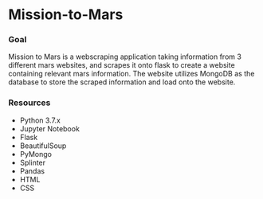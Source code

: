 # Mission-to-Mars

### Goal
Mission to Mars is a webscraping application taking information from 3 different mars websites, and scrapes it onto flask to create a website containing relevant mars information.
The website utilizes MongoDB as the database to store the scraped information and load onto the website.

### Resources
- Python 3.7.x
- Jupyter Notebook
- Flask
- BeautifulSoup
- PyMongo
- Splinter
- Pandas
- HTML
- CSS
